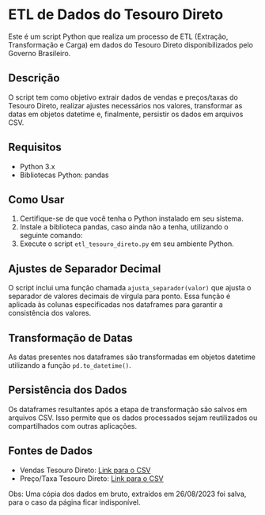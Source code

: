 # ETL de Dados do Tesouro Direto

Este é um script Python que realiza um processo de ETL (Extração, Transformação e Carga) em dados do Tesouro Direto disponibilizados pelo Governo Brasileiro.

## Descrição

O script tem como objetivo extrair dados de vendas e preços/taxas do Tesouro Direto, realizar ajustes necessários nos valores, transformar as datas em objetos datetime e, finalmente, persistir os dados em arquivos CSV.

## Requisitos

- Python 3.x
- Bibliotecas Python: pandas

## Como Usar

1. Certifique-se de que você tenha o Python instalado em seu sistema.
2. Instale a biblioteca pandas, caso ainda não a tenha, utilizando o seguinte comando:
3. Execute o script `etl_tesouro_direto.py` em seu ambiente Python.

## Ajustes de Separador Decimal

O script inclui uma função chamada `ajusta_separador(valor)` que ajusta o separador de valores decimais de vírgula para ponto. Essa função é aplicada às colunas especificadas nos dataframes para garantir a consistência dos valores.

## Transformação de Datas

As datas presentes nos dataframes são transformadas em objetos datetime utilizando a função `pd.to_datetime()`. 

## Persistência dos Dados

Os dataframes resultantes após a etapa de transformação são salvos em arquivos CSV. Isso permite que os dados processados sejam reutilizados ou compartilhados com outras aplicações.

## Fontes de Dados

- Vendas Tesouro Direto: [Link para o CSV](https://www.tesourotransparente.gov.br/ckan/dataset/f0468ecc-ae97-4287-89c2-6d8139fb4343/resource/e5f90e3a-8f8d-4895-9c56-4bb2f7877920/download/VendasTesouroDireto.csv)
- Preço/Taxa Tesouro Direto: [Link para o CSV](https://www.tesourotransparente.gov.br/ckan/dataset/df56aa42-484a-4a59-8184-7676580c81e3/resource/796d2059-14e9-44e3-80c9-2d9e30b405c1/download/PrecoTaxaTesouroDireto.csv)

Obs: Uma cópia dos dados em bruto, extraídos em 26/08/2023 foi salva, para o caso da página ficar indisponível.
